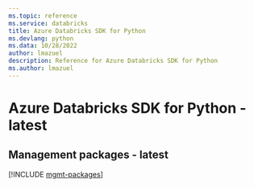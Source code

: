 ```yaml
---
ms.topic: reference
ms.service: databricks
title: Azure Databricks SDK for Python
ms.devlang: python
ms.data: 10/28/2022
author: lmazuel
description: Reference for Azure Databricks SDK for Python
ms.author: lmazuel
---
```

# Azure Databricks SDK for Python - latest

## Management packages - latest
[!INCLUDE [mgmt-packages](databricks-mgmt-index.md)]